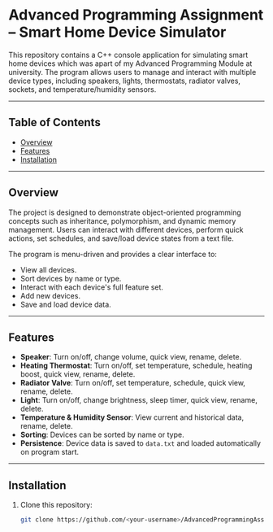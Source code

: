 # Advanced Programming Assignment – Smart Home Device Simulator

This repository contains a C++ console application for simulating smart home devices which was apart of my Advanced Programming Module at university. The program allows users to manage and interact with multiple device types, including speakers, lights, thermostats, radiator valves, sockets, and temperature/humidity sensors.

---

## Table of Contents
- [Overview](#overview)
- [Features](#features)
- [Installation](#installation) 
---

## Overview
The project is designed to demonstrate object-oriented programming concepts such as inheritance, polymorphism, and dynamic memory management. Users can interact with different devices, perform quick actions, set schedules, and save/load device states from a text file.

The program is menu-driven and provides a clear interface to:
- View all devices.
- Sort devices by name or type.
- Interact with each device's full feature set.
- Add new devices.
- Save and load device data.

---

## Features
- **Speaker**: Turn on/off, change volume, quick view, rename, delete.
- **Heating Thermostat**: Turn on/off, set temperature, schedule, heating boost, quick view, rename, delete.
- **Radiator Valve**: Turn on/off, set temperature, schedule, quick view, rename, delete.
- **Light**: Turn on/off, change brightness, sleep timer, quick view, rename, delete.
- **Temperature & Humidity Sensor**: View current and historical data, rename, delete.
- **Sorting**: Devices can be sorted by name or type.
- **Persistence**: Device data is saved to `data.txt` and loaded automatically on program start.

---

## Installation
1. Clone this repository:
   ```bash
   git clone https://github.com/<your-username>/AdvancedProgrammingAssignment.git
